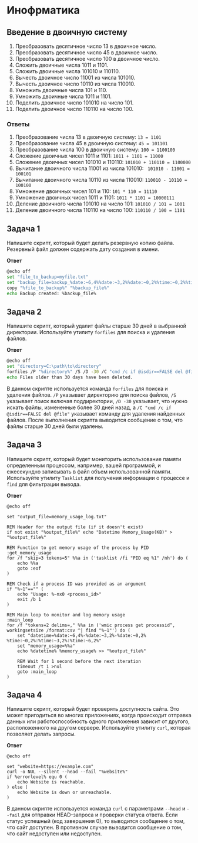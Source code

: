 # Инофрматика

## Введение в двоичную систему
    
1.  Преобразовать десятичное число 13 в двоичное число.
2.  Преобразовать десятичное число 45 в двоичное число.
3.  Преобразовать десятичное число 100 в двоичное число.
4.  Сложить двоичные числа 1011 и 1101.
5.  Сложить двоичные числа 101010 и 110110.
6.  Вычесть двоичное число 11001 из числа 101010.
7.  Вычесть двоичное число 10110 из числа 110010.
8.  Умножить двоичные числа 101 и 110.
9.  Умножить двоичные числа 1011 и 1101.
10.  Поделить двоичное число 101010 на число 101.
11.  Поделить двоичное число 110110 на число 100.
### Ответы 
1.  Преобразование числа 13 в двоичную систему:
           `13 = 1101`
2.  Преобразование числа 45 в двоичную систему:
          `45 = 101101`
3.  Преобразование числа 100 в двоичную систему:
          `100 = 1100100`
4.  Сложение двоичных чисел 1011 и 1101:
         `1011 + 1101 = 11000`
5.  Сложение двоичных чисел 101010 и 110110:
        `101010 + 110110 = 1100000`
6.  Вычитание двоичного числа 11001 из числа 101010:
         ` 101010 - 11001 = 100101`
7.  Вычитание двоичного числа 10110 из числа 110010:
           `110010 - 10110 = 100100`
8.  Умножение двоичных чисел 101 и 110:
          `101 * 110 = 11110`
9.  Умножение двоичных чисел 1011 и 1101:
        `1011 * 1101 = 10000111`
10.  Деление двоичного числа 101010 на число 101:
    `101010 / 101 = 1001`
11.  Деление двоичного числа 110110 на число 100:
  `110110 / 100 = 1101` 
  
 ## Задача 1

Напишите скрипт, который будет делать резервную копию файла. Резервный файл должен содержать дату создания в имени.

**Ответ**

```bash
@echo off
set "file_to_backup=myfile.txt"
set "backup_file=backup_%date:~6,4%%date:~3,2%%date:~0,2%%time:~0,2%%time:~3,2%%time:~6,2%.txt"
copy "%file_to_backup%" "%backup_file%"
echo Backup created: %backup_file%

```

## Задача 2

Напишите скрипт, который удалит файлы старше 30 дней в выбранной директории. Используйте утилиту  `forfiles`  для поиска и удаления файлов.

**Ответ**

```bash
@echo off
set "directory=C:\path\to\directory"
forfiles /P "%directory%" /S /D -30 /C "cmd /c if @isdir==FALSE del @file"
echo Files older than 30 days have been deleted.

```

В данном скрипте используется команда  `forfiles`  для поиска и удаления файлов.  `/P`  указывает директорию для поиска файлов,  `/S`  указывает поиск включая поддиректории,  `/D -30`  указывает, что нужно искать файлы, измененные более 30 дней назад, а  `/C "cmd /c if @isdir==FALSE del @file"`  указывает команду для удаления найденных файлов. После выполнения скрипта выводится сообщение о том, что файлы старше 30 дней были удалены.
## Задача 3

Напишите скрипт, который будет мониторить использование памяти определенным процессом, например, вашей программой, и ежесекундно записывать в файл объем использованной памяти. Используйте утилиту  `Tasklist`  для получения информации о процессе и  `find`  для фильтрации вывода.

**Ответ**

```batch
@echo off

set "output_file=memory_usage_log.txt"

REM Header for the output file (if it doesn't exist)
if not exist "%output_file%" echo "Datetime Memory_Usage(KB)" > "%output_file%"

REM Function to get memory usage of the process by PID
:get_memory_usage
for /f "skip=3 tokens=5" %%a in ('tasklist /fi "PID eq %1" /nh') do (
    echo %%a
    goto :eof
)

REM Check if a process ID was provided as an argument
if "%~1"=="" (
    echo "Usage: %~nx0 <process_id>"
    exit /b 1
)

REM Main loop to monitor and log memory usage
:main_loop
for /f "tokens=2 delims=," %%a in ('wmic process get processid^, workingsetsize /format:csv ^| find "%~1"') do (
    set "datetime=%date:~6,4%-%date:~3,2%-%date:~0,2% %time:~0,2%:%time:~3,2%:%time:~6,2%"
    set "memory_usage=%%a"
    echo %datetime% %memory_usage% >> "%output_file%"

    REM Wait for 1 second before the next iteration
    timeout /t 1 >nul
    goto :main_loop
)

```

## Задача 4

Напишите скрипт, который будет проверять доступность cайта. Это может пригодиться во многих приложениях, когда происходит отправка данных или работоспособность одного приложения зависит от другого, расположенного на другом сервере. Используйте утилиту  `curl`, которая позволяет делать запросы.

**Ответ**

```batch
@echo off

set "website=https://example.com"
curl -o NUL --silent --head --fail "%website%"
if %errorlevel% equ 0 (
    echo Website is reachable.
) else (
    echo Website is down or unreachable.
)

```
В данном скрипте используется команда  `curl`  с параметрами  `--head`  и  `--fail`  для отправки HEAD-запроса и проверки статуса ответа. Если статус успешный (код завершения 0), то выводится сообщение о том, что сайт доступен. В противном случае выводится сообщение о том, что сайт недоступен или недоступен.

<!--stackedit_data:
eyJoaXN0b3J5IjpbMTA3MTEwMzMwNSwtMTkxNzE2MDcwNiwtMT
c5MDA2NTgzNywxMjgzOTc2MTksLTE4MTMxMjgyMl19
-->